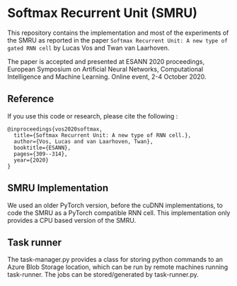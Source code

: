 # Softmax Recurrent Unit (SMRU)

This repository contains the implementation and most of the experiments of the SMRU as reported in the paper `Softmax Recurrent Unit: A new type of gated RNN cell` by Lucas Vos and Twan van Laarhoven.

The paper is accepted and presented at ESANN 2020 proceedings, European Symposium on Artificial Neural Networks, Computational Intelligence
and Machine Learning. Online event, 2-4 October 2020.


## Reference
If you use this code or research, please cite the following :

```
@inproceedings{vos2020softmax,
  title={Softmax Recurrent Unit: A new type of RNN cell.},
  author={Vos, Lucas and van Laarhoven, Twan},
  booktitle={ESANN},
  pages={309--314},
  year={2020}
}
```

## SMRU Implementation

We used an older PyTorch version, before the cuDNN implementations, to code the SMRU as a PyTorch compatible RNN cell. This implementation only provides a CPU based version of the SMRU. 

## Task runner

The task-manager.py provides a class for storing python commands to an Azure Blob Storage location, which can be run by remote machines running task-runner. The jobs can be stored/generated by task-runner.py.
